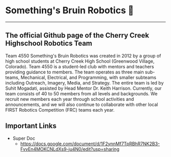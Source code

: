 # Something's Bruin Robotics 🐻
---------------------
## The official Github page of the Cherry Creek Highschool Robotics Team

Team 4550 Something's Bruin Robotics was created in 2012 by a group of high school students at Cherry Creek High School (Greenwood Village, Colorado). Team 4550 is a student-led club with mentors and teachers providing guidance to members. The team operates as three main sub-teams, Mechanical, Electrical, and Programming, with smaller subteams including Outreach, Imagery, Media, and Strategy. The entire team is led by Suhit Mogadati, assisted by Head Mentor Dr. Keith Harrison. Currently, our team consists of 40 to 50 members from all levels and backgrounds. We recruit new members each year through school activities and announcements, and we will also continue to collaborate with other local FIRST Robotics Competition (FRC) teams each year.

## Important Links

* Super Doc
  * https://docs.google.com/document/d/1F2ynnMf7TpRBhR7NK2B3-FvvEn4MOKCNLdXs9-ju4N0/edit?usp=sharing



<!--

**Here are some ideas to get you started:**

🙋‍♀️ A short introduction - what is your organization all about?
🌈 Contribution guidelines - how can the community get involved?
👩‍💻 Useful resources - where can the community find your docs? Is there anything else the community should know?
🍿 Fun facts - what does your team eat for breakfast?
🧙 Remember, you can do mighty things with the power of [Markdown](https://docs.github.com/github/writing-on-github/getting-started-with-writing-and-formatting-on-github/basic-writing-and-formatting-syntax)
-->

